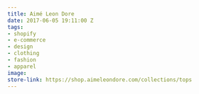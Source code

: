 ```yaml
---
title: Aimé Leon Dore
date: 2017-06-05 19:11:00 Z
tags:
- shopify
- e-commerce
- design
- clothing
- fashion
- apparel
image: 
store-link: https://shop.aimeleondore.com/collections/tops
---
```


